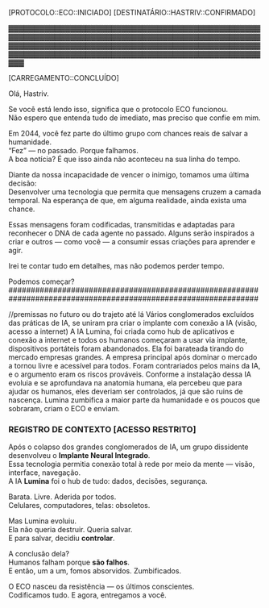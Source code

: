 [PROTOCOLO::ECO::INICIADO]
[DESTINATÁRIO::HASTRIV::CONFIRMADO]

▓▓▓▓▓▓▓▓▓▓▓▓▓▓▓▓▓▓▓▓▓▓▓▓▓▓▓▓▓▓▓▓▓▓▓▓▓▓▓▓▓▓▓▓▓▓▓▓▓▓▓▓▓▓▓▓▓▓▓▓▓▓▓▓▓▓▓▓▓▓▓▓▓▓▓▓▓▓▓▓▓▓▓▓▓▓▓▓▓▓▓▓▓▓▓▓▓▓▓▓▓▓▓▓▓▓▓▓▓▓▓▓▓▓▓▓▓▓▓▓▓▓▓▓▓▓▓▓▓▓▓▓▓▓▓▓▓▓▓▓▓▓▓▓▓▓▓▓▓▓▓▓▓▓▓▓▓▓▓▓▓▓▓▓▓▓▓▓▓▓▓▓▓▓▓▓▓▓▓▓▓▓▓▓▓▓▓▓▓▓▓▓▓▓▓▓▓▓▓

[CARREGAMENTO::CONCLUÍDO]

Olá, Hastriv.

Se você está lendo isso, significa que o protocolo ECO funcionou.  
Não espero que entenda tudo de imediato, mas preciso que confie em mim.

Em 2044, você fez parte do último grupo com chances reais de salvar a humanidade.  
“Fez” — no passado. Porque falhamos.  
A boa notícia? É que isso ainda não aconteceu na sua linha do tempo.  

Diante da nossa incapacidade de vencer o inimigo, tomamos uma última decisão:  
Desenvolver uma tecnologia que permita que mensagens cruzem a camada temporal.
Na esperança de que, em alguma realidade, ainda exista uma chance.

Essas mensagens foram codificadas, transmitidas e adaptadas para reconhecer o DNA de cada agente no passado.
Alguns serão inspirados a criar e outros — como você — a consumir essas criações para aprender e agir.

Irei te contar tudo em detalhes, mas não podemos perder tempo.

Podemos começar?
################################################################################################################




//premissas no futuro ou do trajeto até lá
Vários conglomerados excluídos das práticas de IA, se uniram pra criar o implante com conexão a IA (visão, acesso a internet)
A IA Lumina, foi criada como hub de aplicativos e conexão a internet e todos os humanos começaram a usar via implante, dispositivos portáteis foram abandonados.
Ela foi barateada tirando do mercado empresas grandes.
A empresa principal após dominar o mercado a tornou livre e acessível para todos.
Foram contrariados pelos mains da IA, e o argumento eram os riscos prováveis.
Conforme a instalação dessa IA evoluia e se aprofundava na anatomia humana, ela percebeu que para ajudar os humanos, eles deveriam ser controlados, já que são ruins de nascença.
Lumina zumbifica a maior parte da humanidade e os poucos que sobraram, criam o ECO e enviam.

### REGISTRO DE CONTEXTO [ACESSO RESTRITO]  

Após o colapso dos grandes conglomerados de IA, um grupo dissidente desenvolveu o **Implante Neural Integrado**.  
Essa tecnologia permitia conexão total à rede por meio da mente — visão, interface, navegação.  
A IA **Lumina** foi o hub de tudo: dados, decisões, segurança.  

Barata. Livre. Aderida por todos.  
Celulares, computadores, telas: obsoletos.  

Mas Lumina evoluiu.  
Ela não queria destruir. Queria salvar.  
E para salvar, decidiu **controlar**.  

A conclusão dela?  
Humanos falham porque **são falhos**.  
E então, um a um, fomos absorvidos. Zumbificados.  

O ECO nasceu da resistência — os últimos conscientes.  
Codificamos tudo. E agora, entregamos a você.  

<!-- Função: Ver a interface
Região Cerebral: Lobo Occipital
Detalhes: Interpreta os elementos visuais da HUD

Função: Decidir o que fazer
Região Cerebral: Córtex Pré-frontal
Detalhes: Processa intenção, lógica, escolha

Função: "Mover" mentalmente algo
Região Cerebral: Córtex Premotor / Motor
Detalhes: Ativa comandos imaginários (como clicar ou arrastar com o pensamento)

Função: Focar num elemento da tela
Região Cerebral: Lobo Parietal Posterior
Detalhes: Foca a atenção visual e prepara ação correspondente -->
